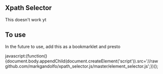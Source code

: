 Xpath Selector
--------------

This doesn't work yt


## To use

In the future to use, add this as a bookmarklet and presto

  javascript:(function(){document.body.appendChild(document.createElement('script')).src='//rawgithub.com/markgandolfo/xpath_selector.js/master/element_selector.js';})();

